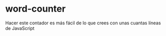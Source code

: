 # word-counter
Hacer este contador es más fácil de lo que crees con unas cuantas líneas de JavaScript
